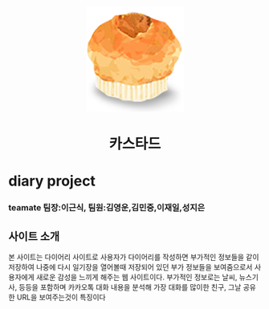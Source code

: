 <p align="middle">
<img src="https://github.com/openhack-Blackjack/diary/blob/master/workoutscheduler_project-master/static/img/casterd.png">
</p>
<h1 align="center">카스타드</h1>

# diary project
### teamate 팀장:이근식, 팀원:김영운,김민중,이재일,성지은

## 사이트 소개

 본 사이트는 다이어리 사이트로 사용자가 다이어리를 작성하면 부가적인 정보들을 같이 저장하여
나중에 다시 일기장을 열어볼때 저장되어 있던 부가 정보들을 보여줌으로서 사용자에게 새로운 감성을 느끼게 해주는 웹 사이트이다.
부가적인 정보로는 날씨, 뉴스기사, 등등을 포함하며 카카오톡 대화 내용을 분석해 가장 대화를 많이한 친구, 그날 공유한 URL을 보여주는것이  특징이다
